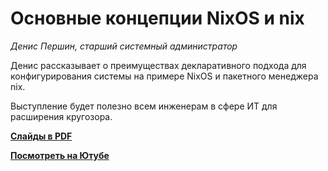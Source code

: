 # Основные концепции NixOS и nix

_Денис Першин, старший системный администратор_

Денис рассказывает о преимуществах декларативного подхода для конфигурирования системы
на примере NixOS и пакетного менеджера nix.

Выступление будет полезно всем инженерам в сфере ИТ для расширения кругозора.

**[Слайды в PDF](nix.pdf)**

**[Посмотреть на Ютубе](https://youtu.be/1oJzY6uoFWs)**
